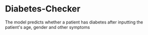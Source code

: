 # Diabetes-Checker
The model predicts whether a patient has diabetes after inputting the patient's age, gender and other symptoms
